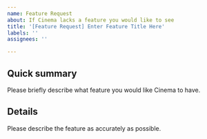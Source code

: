 ```yaml
---
name: Feature Request
about: If Cinema lacks a feature you would like to see
title: '[Feature Request] Enter Feature Title Here'
labels: ''
assignees: ''

---
```


## Quick summary
Please briefly describe what feature you would like Cinema to have.

## Details
Please describe the feature as accurately as possible.


